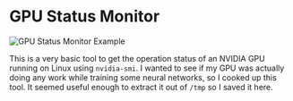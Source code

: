 # GPU Status Monitor

![GPU Status Monitor Example](http://imgur.com/oTZNztF.gif)

This is a very basic tool to get the operation status of an NVIDIA GPU running
on Linux using `nvidia-smi`. I wanted to see if my GPU was actually doing any
work while training some neural networks, so I cooked up this tool. It seemed
useful enough to extract it out of `/tmp` so I saved it here.
